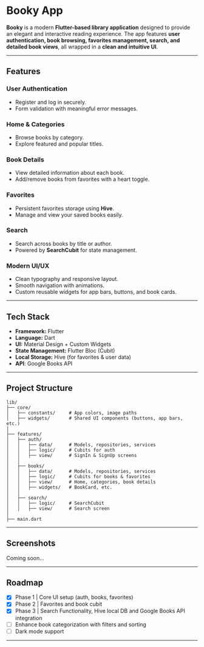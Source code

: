 # Booky App

**Booky** is a modern **Flutter-based library application** designed to provide an elegant and interactive reading experience.
The app features **user authentication, book browsing, favorites management, search, and detailed book views**, all wrapped in a **clean and intuitive UI**.

---

##  Features

### User Authentication

* Register and log in securely.
* Form validation with meaningful error messages.

### Home & Categories

* Browse books by category.
* Explore featured and popular titles.

### Book Details

* View detailed information about each book.
* Add/remove books from favorites with a heart toggle.

### Favorites

* Persistent favorites storage using **Hive**.
* Manage and view your saved books easily.

### Search

* Search across books by title or author.
* Powered by **SearchCubit** for state management.

### Modern UI/UX

* Clean typography and responsive layout.
* Smooth navigation with animations.
* Custom reusable widgets for app bars, buttons, and book cards.

---

## Tech Stack

* **Framework:** Flutter
* **Language:** Dart
* **UI:** Material Design + Custom Widgets
* **State Management:** Flutter Bloc (Cubit)
* **Local Storage:** Hive (for favorites & user data)
* **API**: Google Books API

---

## Project Structure

```
lib/
├── core/
│   ├── constants/     # App colors, image paths
│   ├── widgets/       # Shared UI components (buttons, app bars, etc.)
│
├── features/
│   ├── auth/
│   │   ├── data/      # Models, repositories, services
│   │   ├── logic/     # Cubits for auth
│   │   ├── view/      # SignIn & SignUp screens
│   │
│   ├── books/
│   │   ├── data/      # Models, repositories, services
│   │   ├── logic/     # Cubits for books & favorites
│   │   ├── view/      # Home, categories, book details
│   │   ├── widgets/   # BookCard, etc.
│   │
│   ├── search/
│   │   ├── logic/     # SearchCubit
│   │   ├── view/      # Search screen
│
├── main.dart
```

---

## Screenshots

Coming soon...

---

## Roadmap

* [x] Phase 1 | Core UI setup (auth, books, favorites)
* [x] Phase 2 | Favorites and book cubit
* [x] Phase 3 | Search Functionality, Hive local DB and Google Books API integration
* [ ] Enhance book categorization with filters and sorting
* [ ] Dark mode support

---

